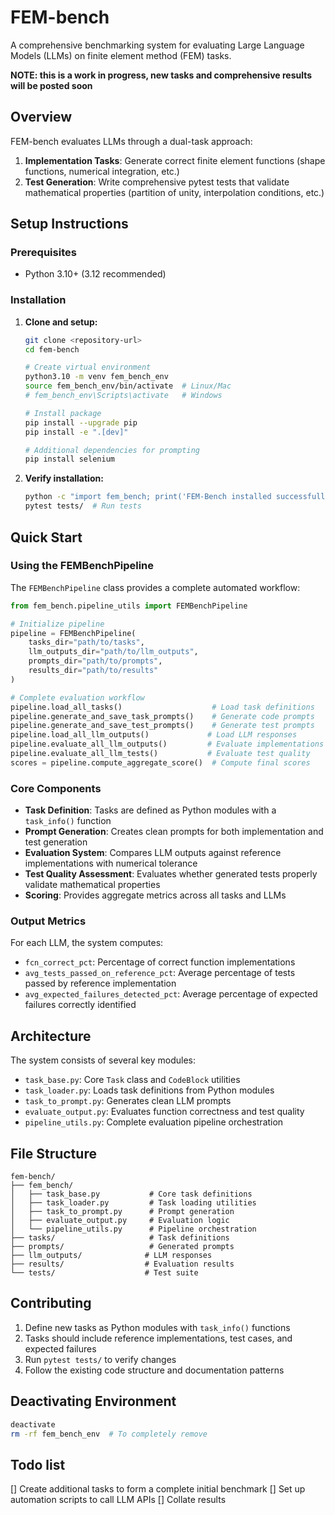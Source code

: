 # FEM-bench

A comprehensive benchmarking system for evaluating Large Language Models (LLMs) on finite element method (FEM) tasks.

**NOTE: this is a work in progress, new tasks and comprehensive results will be posted soon**

## Overview

FEM-bench evaluates LLMs through a dual-task approach:
1. **Implementation Tasks**: Generate correct finite element functions (shape functions, numerical integration, etc.)
2. **Test Generation**: Write comprehensive pytest tests that validate mathematical properties (partition of unity, interpolation conditions, etc.)

## Setup Instructions

### Prerequisites
- Python 3.10+ (3.12 recommended)

### Installation

1. **Clone and setup:**
   ```bash
   git clone <repository-url>
   cd fem-bench
   
   # Create virtual environment
   python3.10 -m venv fem_bench_env
   source fem_bench_env/bin/activate  # Linux/Mac
   # fem_bench_env\Scripts\activate   # Windows
   
   # Install package
   pip install --upgrade pip
   pip install -e ".[dev]"
   
   # Additional dependencies for prompting
   pip install selenium
   ```

2. **Verify installation:**
   ```bash
   python -c "import fem_bench; print('FEM-Bench installed successfully')"
   pytest tests/  # Run tests
   ```

## Quick Start

### Using the FEMBenchPipeline

The `FEMBenchPipeline` class provides a complete automated workflow:

```python
from fem_bench.pipeline_utils import FEMBenchPipeline

# Initialize pipeline
pipeline = FEMBenchPipeline(
    tasks_dir="path/to/tasks",
    llm_outputs_dir="path/to/llm_outputs", 
    prompts_dir="path/to/prompts",
    results_dir="path/to/results"
)

# Complete evaluation workflow
pipeline.load_all_tasks()                    # Load task definitions
pipeline.generate_and_save_task_prompts()    # Generate code prompts
pipeline.generate_and_save_test_prompts()    # Generate test prompts
pipeline.load_all_llm_outputs()             # Load LLM responses
pipeline.evaluate_all_llm_outputs()         # Evaluate implementations
pipeline.evaluate_all_llm_tests()           # Evaluate test quality
scores = pipeline.compute_aggregate_score()  # Compute final scores
```

### Core Components

- **Task Definition**: Tasks are defined as Python modules with a `task_info()` function
- **Prompt Generation**: Creates clean prompts for both implementation and test generation
- **Evaluation System**: Compares LLM outputs against reference implementations with numerical tolerance
- **Test Quality Assessment**: Evaluates whether generated tests properly validate mathematical properties
- **Scoring**: Provides aggregate metrics across all tasks and LLMs

### Output Metrics

For each LLM, the system computes:
- `fcn_correct_pct`: Percentage of correct function implementations
- `avg_tests_passed_on_reference_pct`: Average percentage of tests passed by reference implementation
- `avg_expected_failures_detected_pct`: Average percentage of expected failures correctly identified

## Architecture

The system consists of several key modules:

- `task_base.py`: Core `Task` class and `CodeBlock` utilities
- `task_loader.py`: Loads task definitions from Python modules
- `task_to_prompt.py`: Generates clean LLM prompts
- `evaluate_output.py`: Evaluates function correctness and test quality
- `pipeline_utils.py`: Complete evaluation pipeline orchestration

## File Structure

```
fem-bench/
├── fem_bench/
│   ├── task_base.py           # Core task definitions
│   ├── task_loader.py         # Task loading utilities
│   ├── task_to_prompt.py      # Prompt generation
│   ├── evaluate_output.py     # Evaluation logic
│   └── pipeline_utils.py      # Pipeline orchestration
├── tasks/                     # Task definitions
├── prompts/                   # Generated prompts
├── llm_outputs/              # LLM responses
├── results/                  # Evaluation results
└── tests/                    # Test suite
```

## Contributing

1. Define new tasks as Python modules with `task_info()` functions
2. Tasks should include reference implementations, test cases, and expected failures
3. Run `pytest tests/` to verify changes
4. Follow the existing code structure and documentation patterns

## Deactivating Environment
```bash
deactivate
rm -rf fem_bench_env  # To completely remove
```

## Todo list
[] Create additional tasks to form a complete initial benchmark
[] Set up automation scripts to call LLM APIs
[] Collate results